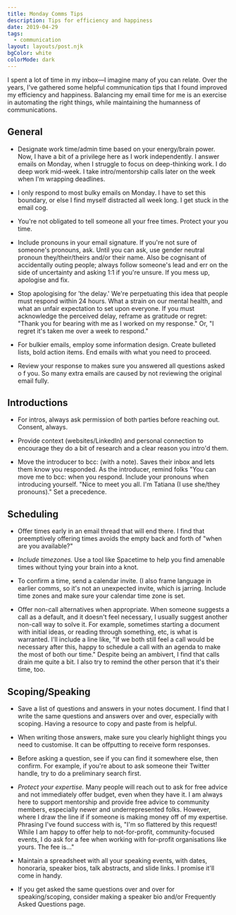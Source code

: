 ```yaml
---
title: Monday Comms Tips
description: Tips for efficiency and happiness
date: 2019-04-29
tags:
  - communication
layout: layouts/post.njk
bgColor: white
colorMode: dark
---
```


I spent a lot of time in my inbox—I imagine many of you can relate. Over the years, I've gathered some helpful communication tips that I found improved my efficiency and happiness. Balancing my email time for me is an exercise in automating the right things, while maintaining the humanness of communications.

## General

- Designate work time/admin time based on your energy/brain power. Now, I have a bit of a privilege here as I work independently. I answer emails on Monday, when I struggle to focus on deep-thinking work. I do deep work mid-week. I take intro/mentorship calls later on the week when I'm wrapping deadlines.

- I only respond to most bulky emails on Monday. I have to set this boundary, or else I find myself distracted all week long. I get stuck in the email cog.

- You're not obligated to tell someone all your free times. Protect your you time.

- Include pronouns in your email signature. If you're not sure of someone's pronouns, ask. Until you can ask, use gender neutral pronoun they/their/theirs and/or their name. Also be cognisant of accidentally outing people; always follow someone's lead and err on the side of uncertainty and asking 1:1 if you're unsure. If you mess up, apologise and fix.

- Stop apologising for 'the delay.' We're perpetuating this idea that people must respond within 24 hours. What a strain on our mental health, and what an unfair expectation to set upon everyone. If you must acknowledge the perceived delay, reframe as gratitude or regret: "Thank you for bearing with me as I worked on my response." Or, "I regret it's taken me over a week to respond."

- For bulkier emails, employ some information design. Create bulleted lists, bold action items. End emails with what you need to proceed.

- Review your response to makes sure you answered all questions asked o f you. So many extra emails are caused by not reviewing the original email fully.

## Introductions

- For intros, always ask permission of both parties before reaching out. Consent, always.

- Provide context (websites/LinkedIn) and personal connection to encourage they do a bit of research and a clear reason you intro'd them.

- Move the introducer to bcc: (with a note). Saves their inbox and lets them know you responded. As the introducer, remind folks "You can move me to bcc: when you respond.
Include your pronouns when introducing yourself. "Nice to meet you all. I'm Tatiana (I use she/they pronouns)." Set a precedence.

## Scheduling

- Offer times early in an email thread that will end there. I find that preemptively offering times avoids the empty back and forth of "when are you available?"
- *Include timezones.* Use a tool like Spacetime to help you find amenable times without tying your brain into a knot.

- To confirm a time, send a calendar invite. (I also frame language in earlier comms, so it's not an unexpected invite, which is jarring. Include time zones and make sure your calendar time zone is set.

- Offer non-call alternatives when appropriate. When someone suggests a call as a default, and it doesn't feel necessary, I usually suggest another non-call way to solve it. For example, sometimes starting a document with initial ideas, or reading through something, etc, is what is warranted. I'll include a line like, "If we both still feel a call would be necessary after this, happy to schedule a call with an agenda to make the most of both our time." Despite being an ambivert, I find that calls drain me quite a bit. I also try to remind the other person that it's their time, too.

## Scoping/Speaking

- Save a list of questions and answers in your notes document. I find that I write the same questions and answers over and over, especially with scoping. Having a resource to copy and paste from is helpful.

- When writing those answers, make sure you clearly highlight things you need to customise. It can be offputting to receive form responses.

- Before asking a question, see if you can find it somewhere else, then confirm. For example, if you're about to ask someone their Twitter handle, try to do a preliminary search first.

- *Protect your expertise.* Many people will reach out to ask for free advice and not immediately offer budget, even when they have it. I am always here to support mentorship and provide free advice to community members, especially newer and underrepresented folks. However, where I draw the line if if someone is making money off of my expertise. Phrasing I've found success with is, "I'm so flattered by this request! While I am happy to offer help to not-for-profit, community-focused events, I do ask for a fee when working with for-profit organisations like yours. The fee is..."

- Maintain a spreadsheet with all your speaking events, with dates, honoraria, speaker bios, talk abstracts, and slide links. I promise it'll come in handy.

- If you get asked the same questions over and over for speaking/scoping, consider making a speaker bio and/or Frequently Asked Questions page.
